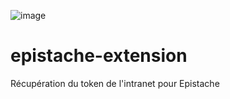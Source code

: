 ![image](https://github.com/Epistachios/epistache-extension/blob/main/icons/icon_128.png)
# epistache-extension
Récupération du token de l'intranet pour Epistache
